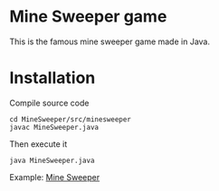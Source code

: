 # Mine Sweeper game

This is the famous mine sweeper game made in Java.

# Installation

Compile source code
```shell
cd MineSweeper/src/minesweeper
javac MineSweeper.java
```

Then execute it
```shell
java MineSweeper.java
```

Example:
[Mine Sweeper](minesweeper.png)
